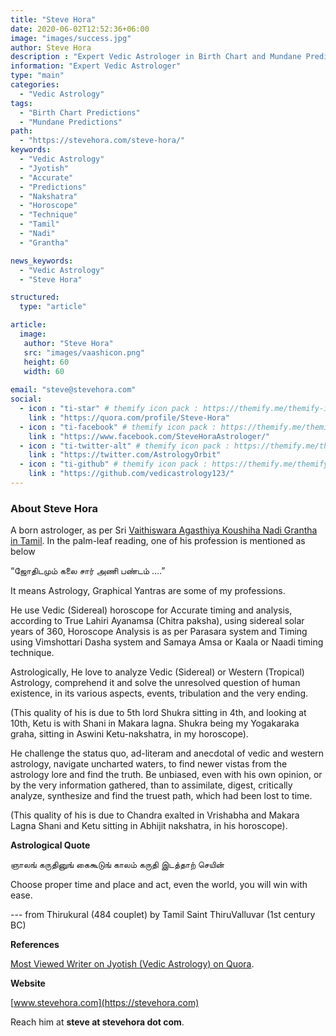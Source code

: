 ```yaml
---
title: "Steve Hora"
date: 2020-06-02T12:52:36+06:00
image: "images/success.jpg"
author: Steve Hora
description : "Expert Vedic Astrologer in Birth Chart and Mundane Predictions"
information: "Expert Vedic Astrologer"
type: "main"
categories: 
  - "Vedic Astrology"
tags:
  - "Birth Chart Predictions"
  - "Mundane Predictions"
path:
  - "https://stevehora.com/steve-hora/"  
keywords:
  - "Vedic Astrology"
  - "Jyotish"
  - "Accurate"
  - "Predictions"
  - "Nakshatra"
  - "Horoscope"
  - "Technique"
  - "Tamil"
  - "Nadi"
  - "Grantha"

news_keywords:
  - "Vedic Astrology"
  - "Steve Hora"

structured:
  type: "article"

article:
  image:
   author: "Steve Hora"
   src: "images/vaashicon.png"
   height: 60
   width: 60
  
email: "steve@stevehora.com"
social:
  - icon : "ti-star" # themify icon pack : https://themify.me/themify-icons
    link : "https://quora.com/profile/Steve-Hora"
  - icon : "ti-facebook" # themify icon pack : https://themify.me/themify-icons
    link : "https://www.facebook.com/SteveHoraAstrologer/"
  - icon : "ti-twitter-alt" # themify icon pack : https://themify.me/themify-icons
    link : "https://twitter.com/AstrologyOrbit"
  - icon : "ti-github" # themify icon pack : https://themify.me/themify-icons
    link : "https://github.com/vedicastrology123/"
---
```


### About Steve Hora

A born astrologer, as per Sri [Vaithiswara Agasthiya Koushiha Nadi Grantha in Tamil](/articles/nadi-astrology/).
In the palm-leaf reading, one of his profession is mentioned as below

“ஜோதிடமும் கலை சார் அணி பண்டம் ….”

It means Astrology, Graphical Yantras are some of my professions.

He use Vedic (Sidereal) horoscope for Accurate timing and analysis, according to True Lahiri Ayanamsa (Chitra paksha), using sidereal solar years of 360, Horoscope Analysis is as per Parasara system and Timing using Vimshottari Dasha system and Samaya Amsa or Kaala or Naadi timing technique.

Astrologically, He love to analyze Vedic (Sidereal) or Western (Tropical) Astrology, comprehend it and solve the unresolved question of human existence, in its various aspects, events, tribulation and the very ending.

(This quality of his is due to 5th lord Shukra sitting in 4th, and looking at 10th, Ketu is with Shani in Makara lagna. Shukra being my Yogakaraka graha, sitting in Aswini Ketu-nakshatra, in my horoscope).

He challenge the status quo, ad-literam and anecdotal of vedic and western astrology, navigate uncharted waters, to find newer vistas from the astrology lore and find the truth. Be unbiased, even with his own opinion, or by the very information gathered, than to assimilate, digest, critically analyze, synthesize and find the truest path, which had been lost to time.

(This quality of his is due to Chandra exalted in Vrishabha and Makara Lagna Shani and Ketu sitting in Abhijit nakshatra, in his horoscope).

**Astrological Quote**

ஞாலங் கருதினுங் கைகூடுங் காலம் கருதி இடத்தாற் செயின்

Choose proper time and place and act, even the world, you will win with ease.

--- from Thirukural (484 couplet) by Tamil Saint ThiruValluvar (1st century BC)

**References**

[Most Viewed Writer on Jyotish (Vedic Astrology) on Quora](https://www.quora.com/profile/Steve-Hora).

**Website**

[www.stevehora.com](https://stevehora.com)

Reach him at  **steve at stevehora dot com**.